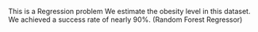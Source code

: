 This is a Regression problem 
We estimate the obesity level in this dataset. We achieved a success rate of nearly 90%. (Random Forest Regressor)
